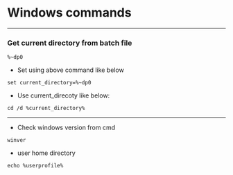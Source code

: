 # Windows commands
------
### Get current directory from batch file
```
%~dp0
```
* Set using above command like below
```
set current_directory=%~dp0
```
* Use current_direcoty like below:
```
cd /d %current_directory%
```
------
* Check windows version from cmd
```
winver
```
* user home directory
```
echo %userprofile%
```
